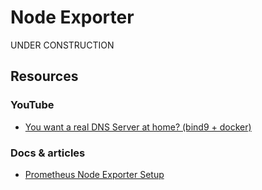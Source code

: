 # Node Exporter

UNDER CONSTRUCTION

## Resources

### YouTube

- [You want a real DNS Server at home? (bind9 + docker)](https://youtu.be/syzwLwE3Xq4)

### Docs & articles

- [Prometheus Node Exporter Setup](https://developer.couchbase.com/tutorial-node-exporter-setup)
